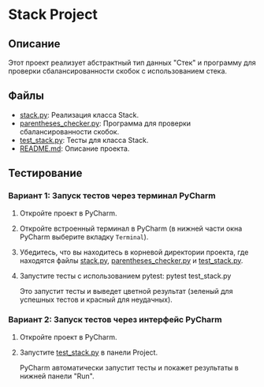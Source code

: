 # Stack Project

## Описание
Этот проект реализует абстрактный тип данных "Стек" и программу для проверки сбалансированности скобок с использованием стека.

## Файлы
- [stack.py](stack.py): Реализация класса Stack.
- [parentheses_checker.py](parentheses_checker.py): Программа для проверки сбалансированности скобок.
- [test_stack.py](test_stack.py): Тесты для класса Stack.
- [README.md](README.md): Описание проекта.


## Тестирование
### Вариант 1: Запуск тестов через терминал PyCharm
1. Откройте проект в PyCharm.
2. Откройте встроенный терминал в PyCharm (в нижней части окна PyCharm выберите вкладку `Terminal`).
3. Убедитесь, что вы находитесь в корневой директории проекта, где находятся файлы [stack.py](stack.py), [parentheses_checker.py](parentheses_checker.py) и [test_stack.py](test_stack.py).
4. Запустите тесты с использованием pytest: pytest test_stack.py
    
   Это запустит тесты и выведет цветной результат (зеленый для успешных тестов и красный для неудачных).

### Вариант 2: Запуск тестов через интерфейс PyCharm
1. Откройте проект в PyCharm.
2. Запустите [test_stack.py](test_stack.py) в панели Project.

   PyCharm автоматически запустит тесты и покажет результаты в нижней панели "Run". 

